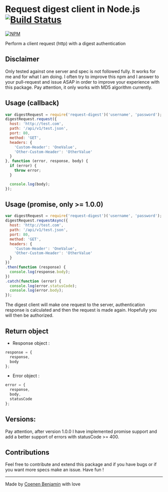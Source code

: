 # Request digest client in Node.js [![Build Status](https://travis-ci.org/bnjjj/node-request-digest.svg?branch=master)](https://travis-ci.org/bnjjj/node-request-digest)
[![NPM](https://nodei.co/npm/request-digest.png?downloads=true&downloadRank=true&stars=true)](https://nodei.co/npm/request-digest/)

Perform a client request (http) with a digest authentication

## Disclaimer

Only tested against one server and spec is not followed fully. It works for me
and for what I am doing. I often try to improve this npm and I answer to your pull-request and issue ASAP in order to improve your experience with this package.
Pay attention, it only works with MD5 algorithm currently.

## Usage (callback)
```javascript
var digestRequest = require('request-digest')('username', 'password');
digestRequest.request({
  host: 'http://test.com',
  path: '/api/v1/test.json',
  port: 80,
  method: 'GET',
  headers: {
    'Custom-Header': 'OneValue',
    'Other-Custom-Header': 'OtherValue'
  }
}, function (error, response, body) {
  if (error) {
    throw error;
  }

  console.log(body);
});
```

## Usage (promise, only >= 1.0.0)
```javascript
var digestRequest = require('request-digest')('username', 'password');
digestRequest.requestAsync({
  host: 'http://test.com',
  path: '/api/v1/test.json',
  port: 80,
  method: 'GET',
  headers: {
    'Custom-Header': 'OneValue',
    'Other-Custom-Header': 'OtherValue'
  }
})
.then(function (response) {
  console.log(response.body);
})
.catch(function (error) {
  console.log(error.statusCode);
  console.log(error.body);
});
```

The digest client will make one request to the server, authentication response
is calculated and then the request is made again. Hopefully you will then
be authorized.

## Return object
+ Response object : 
```javascript
response = {
  response,
  body
};
```
+ Error object : 
```javascript
error = {
  response,
  body,
  statusCode
};
```

## Versions:
Pay attention, after version 1.0.0 I have implemented promise support and add a better support of errors with statusCode >= 400.

## Contributions

Feel free to contribute and extend this package and if you have bugs or if you want more specs make an issue. Have fun !

-------------

Made by [Coenen Benjamin](https://twitter.com/BnJ25) with love
